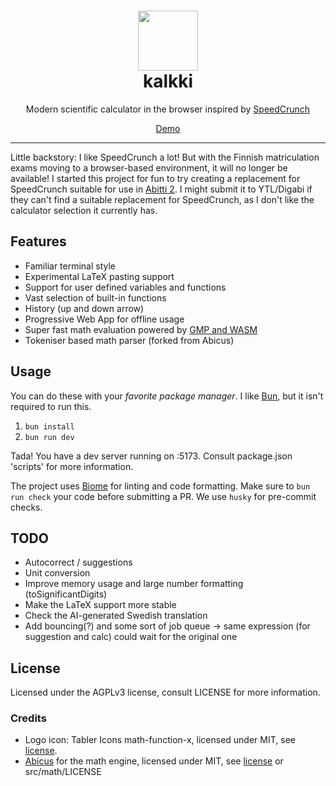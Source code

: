 <h1 align="center">
  <img src="/public/kalkki.svg" height="96" width="96">
  <div>kalkki</div>
</h1>

<div align="center">
  <p>Modern scientific calculator in the browser inspired by <a href="https://speedcrunch.org">SpeedCrunch</a></p>
  <p><a href="https://kalkki.raikas.dev">Demo</a></p>
</div>

---
Little backstory: I like SpeedCrunch a lot! But with the Finnish matriculation exams moving to a browser-based environment, it will no longer be available! I started this project for fun to try creating a replacement for SpeedCrunch suitable for use in [Abitti 2](https://abitti.net/abitti-2-apps.html). I might submit it to YTL/Digabi if they can't find a suitable replacement for SpeedCrunch, as I don't like the calculator selection it currently has.

## Features

- Familiar terminal style
- Experimental LaTeX pasting support
- Support for user defined variables and functions
- Vast selection of built-in functions
- History (up and down arrow)
- Progressive Web App for offline usage
- Super fast math evaluation powered by [GMP and WASM](https://github.com/Daninet/gmp-wasm)
- Tokeniser based math parser (forked from Abicus)

## Usage

You can do these with your *favorite package manager*. I like [Bun](https://bun.sh), but it isn't required to run this.

1. `bun install`
2. `bun run dev`

Tada! You have a dev server running on :5173. Consult package.json 'scripts' for more information.

The project uses [Biome](https://biomejs.dev/) for linting and code formatting. Make sure to `bun run check` your code before submitting a PR. We use `husky` for pre-commit checks.

## TODO

- Autocorrect / suggestions
- Unit conversion
- Improve memory usage and large number formatting (toSignificantDigits)
- Make the LaTeX support more stable
- Check the AI-generated Swedish translation
- Add bouncing(?) and some sort of job queue -> same expression (for suggestion and calc) could wait for the original one

## License

Licensed under the AGPLv3 license, consult LICENSE for more information.

### Credits

- Logo icon: Tabler Icons math-function-x, licensed under MIT, see [license](https://tabler.io/license).
- [Abicus](https://github.com/digabi/abicus) for the math engine, licensed under MIT, see [license](https://github.com/digabi/abicus/blob/master/LICENCE.md) or src/math/LICENSE
